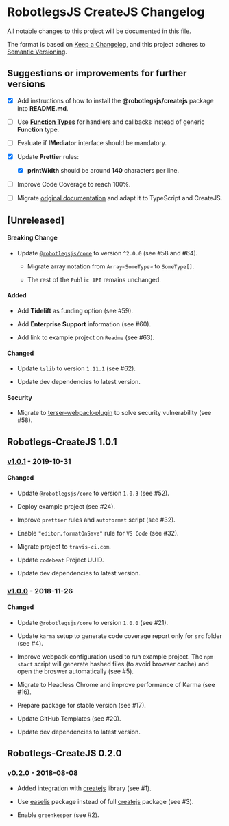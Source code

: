 # RobotlegsJS CreateJS Changelog

All notable changes to this project will be documented in this file.

The format is based on [Keep a Changelog](https://keepachangelog.com/en/1.0.0/),
and this project adheres to [Semantic Versioning](https://semver.org/spec/v2.0.0.html).

## Suggestions or improvements for further versions

- [x] Add instructions of how to install the **@robotlegsjs/createjs** package into **README.md**.

- [ ] Use [**Function Types**](https://www.typescriptlang.org/docs/handbook/functions.html) for handlers and callbacks instead of generic **Function** type.

- [ ] Evaluate if **IMediator** interface should be mandatory.

- [x] Update **Prettier** rules:

  - [x] **printWidth** should be around **140** characters per line.

- [ ] Improve Code Coverage to reach 100%.

- [ ] Migrate [original documentation](https://github.com/robotlegs/robotlegs-framework/blob/master/src/readme.md) and adapt it to TypeScript and CreateJS.

## [Unreleased]

<!--
Types of changes:

#### Added
- for new features.

#### Changed
- for changes in existing functionality.

#### Deprecated
- for soon-to-be removed features.

#### Removed
- for now removed features.

#### Fixed
- for any bug fixes.

#### Security
- in case of vulnerabilities.
-->

#### Breaking Change

- Update [`@robotlegsjs/core`](https://github.com/RobotlegsJS/RobotlegsJS) to version `^2.0.0` (see #58 and #64).

  - Migrate array notation from `Array<SomeType>` to `SomeType[]`.

  - The rest of the `Public API` remains unchanged.

#### Added

- Add **Tidelift** as funding option (see #59).

- Add **Enterprise Support** information (see #60).

- Add link to example project on `Readme` (see #63).

#### Changed

- Update `tslib` to version `1.11.1` (see #62).

- Update dev dependencies to latest version.

#### Security

- Migrate to [terser-webpack-plugin](https://github.com/webpack-contrib/terser-webpack-plugin) to solve security vulnerability (see #58).

## Robotlegs-CreateJS 1.0.1

### [v1.0.1](https://github.com/RobotlegsJS/RobotlegsJS-CreateJS/releases/tag/1.0.1) - 2019-10-31

#### Changed

- Update `@robotlegsjs/core` to version `1.0.3` (see #52).

- Deploy example project (see #24).

- Improve `prettier` rules and `autoformat` script (see #32).

- Enable `"editor.formatOnSave"` rule for `VS Code` (see #32).

- Migrate project to `travis-ci.com`.

- Update `codebeat` Project UUID.

- Update dev dependencies to latest version.

### [v1.0.0](https://github.com/RobotlegsJS/RobotlegsJS-CreateJS/releases/tag/1.0.0) - 2018-11-26

#### Changed

- Update `@robotlegsjs/core` to version `1.0.0` (see #21).

- Update `karma` setup to generate code coverage report only for `src` folder (see #4).

- Improve webpack configuration used to run example project. The `npm start` script will generate hashed files (to avoid browser cache) and open the broswer automatically (see #5).

- Migrate to Headless Chrome and improve performance of Karma (see #16).

- Prepare package for stable version (see #17).

- Update GitHub Templates (see #20).

- Update dev dependencies to latest version.

## Robotlegs-CreateJS 0.2.0

### [v0.2.0](https://github.com/RobotlegsJS/RobotlegsJS-CreateJS/releases/tag/0.2.0) - 2018-08-08

- Added integration with [createjs](https://createjs.com) library (see #1).

- Use [easeljs](https://www.npmjs.com/package/easeljs) package instead of full [createjs](https://www.npmjs.com/package/createjs) package (see #3).

- Enable `greenkeeper` (see #2).
